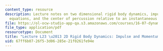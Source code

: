 ```yaml
---
content_type: resource
description: Lecture notes on two dimensional rigid body dynamics, impulse and momentum
  equations, and the center of percussion relative to an instantaneous center of motion.
file: https://ol-ocw-studio-app-qa.s3.amazonaws.com/courses/16-07-dynamics-fall-2009/67ff6b0726f53d06285e21f0261fe94e_MIT16_07F09_Lec23.pdf
file_type: application/pdf
resourcetype: Document
title: "Lecture L23 \u2013 2D Rigid Body Dynamics: Impulse and Momentum"
uid: 67ff6b07-26f5-3d06-285e-21f0261fe94e
---
```

